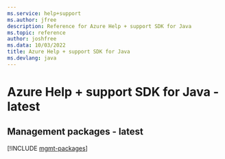 ```yaml
---
ms.service: help+support
ms.author: jfree
description: Reference for Azure Help + support SDK for Java
ms.topic: reference
author: joshfree
ms.data: 10/03/2022
title: Azure Help + support SDK for Java
ms.devlang: java
---
```

# Azure Help + support SDK for Java - latest

## Management packages - latest
[!INCLUDE [mgmt-packages](help-+-support-mgmt-index.md)]
